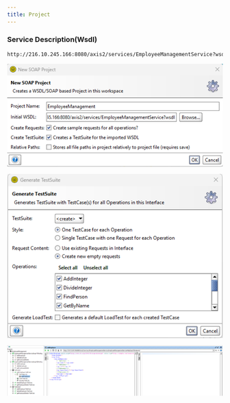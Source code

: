 ```yaml
---
title: Project
---
```

### Service Description(Wsdl)
```wsdl
http://216.10.245.166:8080/axis2/services/EmployeeManagementService?wsdl
```

![WSDL1.png](./static/WSDL1.png)


![WSDL2.png](./static/WSDL2.png)

![WSDL3.png](./static/WSDL3.png)









